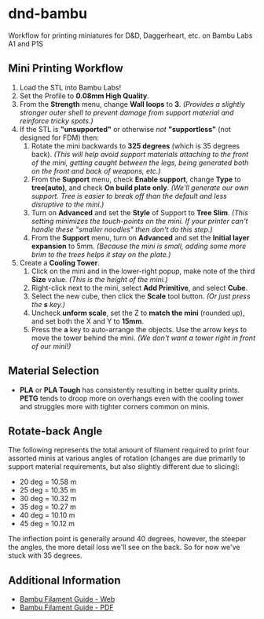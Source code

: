 # dnd-bambu
Workflow for printing miniatures for D&amp;D, Daggerheart, etc. on Bambu Labs A1 and P1S

## Mini Printing Workflow

1. Load the STL into Bambu Labs!
2. Set the Profile to **0.08mm High Quality**.
3. From the **Strength** menu, change **Wall loops** to **3**. *(Provides a slightly stronger outer shell to prevent damage from support material and reinforce tricky spots.)*
4. If the STL is **"unsupported"** or otherwise *not* **"supportless"** (not designed for FDM) then:
    1. Rotate the mini backwards to **325 degrees** (which is 35 degrees back). *(This will help avoid support materials attaching to the front of the mini, getting caught between the legs, being generated both on the front and back of weapons, etc.)*
    2. From the **Support** menu, check **Enable support**, change **Type** to **tree(auto)**, and check **On build plate only**. *(We'll generate our own support. Tree is easier to break off than the default and less disruptive to the mini.)*
    3. Turn on **Advanced** and set the **Style** of Support to **Tree Slim**. *(This setting minimizes the touch-points on the mini. If your printer can't handle these "smaller noodles" then don't do this step.)*
    4. From the **Support** menu, turn on **Advanced** and set the **Initial layer expansion** to 5mm. *(Because the mini is small, adding some more brim to the trees helps it stay on the plate.)*
5. Create a **Cooling Tower**.
    1. Click on the mini and in the lower-right popup, make note of the third **Size** value. *(This is the height of the mini.)*
    2. Right-click next to the mini, select **Add Primitive**, and select **Cube**.
    3. Select the new cube, then click the **Scale** tool button. *(Or just press the **s** key.)*
    4. Uncheck **unform scale**, set the Z to **match the mini** (rounded up), and set both the X and Y to **15mm**.
    5. Press the **a** key to auto-arrange the objects. Use the arrow keys to move the tower behind the mini. *(We don't want a tower right in front of our mini!)*

## Material Selection

- **PLA** or **PLA Tough** has consistently resulting in better quality prints. **PETG** tends to droop more on overhangs even with the cooling tower and struggles more with tighter corners common on minis.

## Rotate-back Angle

The following represents the total amount of filament required to print four assorted minis at various angles of rotation (changes are due primarily to support material requirements, but also slightly different due to slicing):

- 20 deg = 10.58 m
- 25 deg = 10.35 m
- 30 deg = 10.32 m
- 35 deg = 10.27 m
- 40 deg = 10.10 m
- 45 deg = 10.12 m

The inflection point is generally around 40 degrees, however, the steeper the angles, the more detail loss we'll see on the back. So for now we've stuck with 35 degrees.

## Additional Information

- [Bambu Filament Guide - Web](https://bambulab.com/en/filament-guide)
- [Bambu Filament Guide - PDF](filament-guide-en.pdf)
